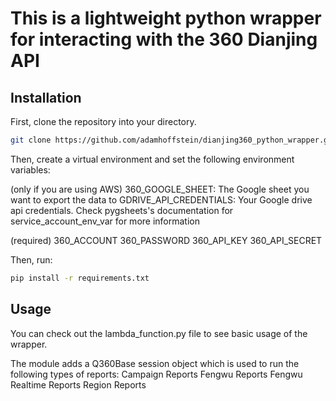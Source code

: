 # This is a lightweight python wrapper for interacting with the 360 Dianjing API

## Installation

First, clone the repository into your directory.

```bash
git clone https://github.com/adamhoffstein/dianjing360_python_wrapper.git
```

Then, create a virtual environment and set the following environment variables:

(only if you are using AWS)
360_GOOGLE_SHEET: The Google sheet you want to export the data to
GDRIVE_API_CREDENTIALS: Your Google drive api credentials. Check pygsheets's documentation for service_account_env_var for more information

(required)
360_ACCOUNT
360_PASSWORD
360_API_KEY
360_API_SECRET

Then, run:

```bash
pip install -r requirements.txt
```

## Usage

You can check out the lambda_function.py file to see basic usage of the wrapper. 

The module adds a Q360Base session object which is used to run the following types of reports:
  Campaign Reports
  Fengwu Reports
  Fengwu Realtime Reports
  Region Reports
